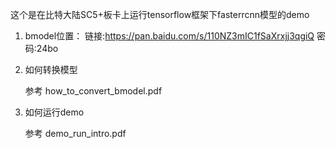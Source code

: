 这个是在比特大陆SC5+板卡上运行tensorflow框架下fasterrcnn模型的demo

1. bmodel位置：
     链接:https://pan.baidu.com/s/110NZ3mIC1fSaXrxjj3qgiQ  密码:24bo
     
2. 如何转换模型

    参考 how_to_convert_bmodel.pdf
    
3. 如何运行demo

    参考 demo_run_intro.pdf 
    

